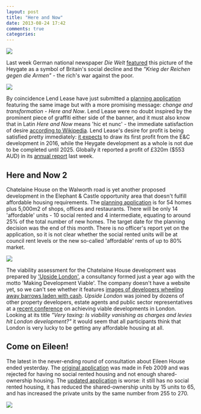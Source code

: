 ```yaml
---
layout: post
title: "Here and Now"
date: 2013-08-24 17:42
comments: true
categories: 
---
```

![](http://crappistmartin.github.io/images/diewelt.png)

Last week German national newspaper _Die Welt_ [featured](http://www.welt.de/wirtschaft/article119060642/Grossbritannien-auf-dem-Weg-zum-Armenhaus-der-EU.html) this picture of the Heygate as a symbol of Britain's social decline and the _"Krieg der Reichen gegen die Armen"_ - the rich's war against the poor.

![](http://crappistmartin.github.io/images/LLhereandnow.png)

By coincidence Lend Lease have just submitted a [planning application](http://planningonline.southwark.gov.uk/AcolNetCGI.exe?ACTION=UNWRAP&RIPNAME=Root.PgeDocs&TheSystemkey=9550740) featuring the same image but with a more promising message: _change and transformation_ - _Here and Now_. Lend Lease were no doubt inspired by the prominent piece of graffiti either side of the banner, and it must also know that in Latin _Here and Now_ means 'hic et nunc' - the immediate satisfaction of desire <a href="http://en.wikipedia.org/wiki/List_of_Latin_phrases_(H)">according to Wikipedia</a>. Lend Lease's desire for profit is being satisfied pretty immediately: [it expects](http://www.london-se1.co.uk/news/view/7047) to draw its first profit from the E&C development in 2016, while the Heygate development as a whole is not due to be completed until 2025. Globally it reported a profit of £320m ($553 AUD) in its [annual report](http://www.asx.com.au/asxpdf/20130823/pdf/42hvw1dsw9q47d.pdf) last week.


## Here and Now 2
Chatelaine House on the Walworth road is yet another proposed development in the Elephant & Castle opportunity area that doesn't fulfill affordable housing requirements. The [planning application](http://planningonline.southwark.gov.uk/AcolNetCGI.exe?ACTION=UNWRAP&RIPNAME=Root.PgeResultDetail&TheSystemkey=9549289) is for 54 homes plus 5,000m2 of shops, offices and restaurants. There will be only 14 'affordable' units - 10 social rented and 4 intermediate, equating to around 25% of the total number of new homes. The target date for the planning decision was the end of this month. There is no officer's report yet on the application, so it is not clear whether the social rented units will be at council rent levels or the new so-called 'affordable' rents of up to 80% market.

![](http://www.newmarkpi.com/images/D_07_l.jpg) 

The viability assessment for the Chatelaine House development was prepared by ['Upside London'](http://www.upsidelondon.com/), a consultancy formed just a year ago with the motto 'Making Development Viable'. The company doesn't have a website yet, so we can't see whether it features [images of developers wheeling away barrows laden with cash](http://www.s106management.co.uk/how-it-works). _Upside London_ was joined by dozens of other property developers, estate agents and public sector representatives at a [recent conference](http://www.peoplesrepublicofsouthwark.co.uk/hold-news/mqt/files/category/12-planning?download=189:planning-in-london-conference-afternoon) on achieving viable developments in London. Looking at its title _"Very taxing: Is viability vanishing as charges and levies hit London development?"_ it would seem that all participants think that London is very lucky to be getting any affordable housing at all. 


## Come on Eileen!
The latest in the never-ending round of consultation about Eileen House ended yesterday. The [original application](http://planningonline.southwark.gov.uk/DocsOnline/Documents/73440_1.pdf) was made in Feb 2009 and was rejected for having no social rented housing and not enough shared-ownership housing. The [updated application](http://planningonline.southwark.gov.uk/AcolNetCGI.exe?ACTION=UNWRAP&RIPNAME=Root.PgeResultDetail&TheSystemkey=9531326) is worse: it still has no social rented housing, it has reduced the shared-ownership units by 15 units to 65, and has increased the private units by the same number from 255 to 270. 

![](http://farm3.staticflickr.com/2435/3878668654_0e7f08204c_z.jpg)

